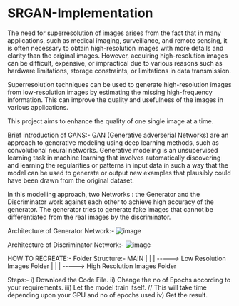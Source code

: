# SRGAN-Implementation
The need for superresolution of images arises from the fact that in many applications, such as medical imaging, surveillance, and remote sensing, it is 
often necessary to obtain high-resolution images with more details and clarity than the original images. However, acquiring high-resolution images can be 
difficult, expensive, or impractical due to various reasons such as hardware limitations, storage constraints, or limitations in data transmission.

Superresolution techniques can be used to generate high-resolution images from low-resolution images by estimating the missing high-frequency information. 
This can improve the quality and usefulness of the images in various applications.

This project aims to enhance the quality of one single image at a time.

Brief introduction of GANS:-
GAN (Generative adverserial Networks) are an approach to generative modeling using deep learning methods, such as convolutional neural networks. Generative modeling is an unsupervised learning task in machine learning that involves automatically discovering and learning the regularities or patterns in input data in such a way that the model can be used to generate or output new examples that plausibly could have been drawn from the original dataset.

In this modelling approach, two Networks : the Generator and the Discriminator work against each other to achieve high accuracy of the generator. The generator tries to generate fake images that cannot be differentiated from the real images by the discriminator. 

Architecture of Generator Network:-
![image](https://user-images.githubusercontent.com/101886753/231661610-a1c8c1a2-3cb4-4d5e-b3fb-1003a1d1c2d1.png)


Architecture of Discriminator Network:-
![image](https://user-images.githubusercontent.com/101886753/231661669-00018cdf-4389-497c-a870-e110870bee95.png)


HOW TO RECREATE:-
  Folder Structure:-
      MAIN 
      |
      |
      |
      -----> Low Resolution Images Folder
      |
      |
      |
      -----> High Resolution Images Folder
      
  Steps:-
  i) Download the Code File.
  ii) Change the no of Epochs according to your requirements.
  iii) Let the model train itself. // This will take time depending upon your GPU and no of epochs used
  iv) Get the result.
